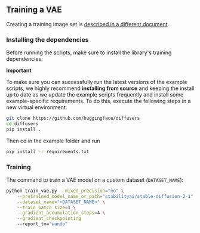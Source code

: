 ## Training a VAE

Creating a training image set is [described in a different document](https://huggingface.co/docs/datasets/image_process#image-datasets).

### Installing the dependencies

Before running the scripts, make sure to install the library's training dependencies:

**Important**

To make sure you can successfully run the latest versions of the example scripts, we highly recommend **installing from source** and keeping the install up to date as we update the example scripts frequently and install some example-specific requirements. To do this, execute the following steps in a new virtual environment:
```bash
git clone https://github.com/huggingface/diffusers
cd diffusers
pip install .
```

Then cd in the example folder  and run
```bash
pip install -r requirements.txt
```

### Training

The command to train a VAE model on a custom dataset (`DATASET_NAME`):

```bash
python train_vae.py --mixed_precision="no" \
    --pretrained_model_name_or_path="stabilityai/stable-diffusion-2-1" \
    --dataset_name="<DATASET_NAME>" \
    --train_batch_size=1 \
    --gradient_accumulation_steps=4 \
    --gradient_checkpointing
    --report_to="wandb"
```
